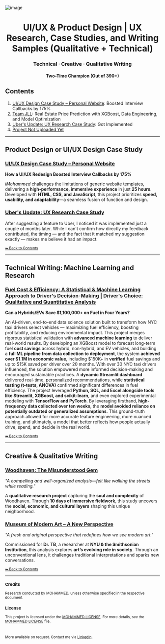 ![image](https://github.com/user-attachments/assets/b60130c1-c795-463b-bc1b-a2a23a3c3218)

<div align="center">
  <h1>UI/UX & Product Design | UX Research, Case Studies, and Writing Samples (Qualitative + Technical)</h1>
  <h3>Technical · Creative · Qualitative Writing</h3>
  <h4>Two-Time Champion (Out of 390+)</h4>
</div>

## Contents
1. [UI/UX Design Case Study – Personal Website](#): Boosted Interview Callbacks by 175%
2. [Team JLL](#): Real Estate Price Prediction with XGBoost, Data Engineering, and Model Optimization
3. [Uber's Update: UX Research Case Study](#): Got Implemented
4. [Project Not Uploaded Yet](#)

---

## **Product Design or UI/UX Design Case Study**

### [UI/UX Design Case Study – Personal Website](https://github.com/tech-moh-logy/UI-UX-Case-Studies/blob/main/Personal-Website/iMohammed%20©%20-%20UI-UX%20Design%20Case%20Study-2.pdf)  
**How a UI/UX Redesign Boosted Interview Callbacks by 175%**  

*iMohammed* challenges the limitations of generic website templates, delivering a **high-performance, immersive experience** in just **25 hours**. Developed with **HTML, CSS, and JavaScript**, this project prioritizes **speed, usability, and adaptability**—a seamless fusion of function and design.

### [Uber's Update: UX Research Case Study](#)  
After suggesting a feature to Uber, I noticed it was implemented just a couple of months later. While I can't confirm how directly my feedback contributed, the timing — and the fact that it matched my suggestion exactly — makes me believe it had an impact.

<sub>[⬅ Back to Contents](#contents)</sub>

---

## **Technical Writing: Machine Learning and Research**

### [Fuel Cost & Efficiency: A Statistical & Machine Learning Approach to Driver's Decision-Making | Driver's Choice:  Qualitative and Quantitative Analysis](https://github.com/tech-moh-logy/Mohammed-Tiger-Data-Analysis/blob/main/Highlander-Data-Analysis/mohammedTiger.compareHighlanders.dataAnalysis.pdf)
**Can a Hybrids/EVs Save $1,100,000+ on Fuel in Four Years?**  

An AI-driven, end-to-end data science solution built to transform how NYC taxi drivers select vehicles — maximizing fuel efficiency, boosting profitability, and reducing environmental impact. This project merges rigorous statistical validation with **advanced machine learning** to deliver real-world results. By developing an XGBoost model to forecast long-term fuel **cost savings** across hybrid, non-hybrid, and EV vehicles, and building a **full ML pipeline from data collection to deployment**, the system **achieved over $1.1M in economic value**, including $150K+ in **verified** fuel savings and up to $15K saved per driver over 20 months. With over 30 NYC taxi drivers influenced, the solution empowered more informed decision-making and encouraged sustainable practices. A **dynamic Streamlit dashboard** delivered real-time, personalized recommendations, while **statistical testing (t-tests, ANOVA)** confirmed significant differences in fuel efficiency. The project leveraged **Python, SQL, and Excel alongside tools like Streamlit, XGBoost, and scikit-learn**, and even explored experimental modeling with **TensorFlow and PyTorch**. By leveraging firsthand, **high-frequency data collected over ten weeks**, the **model avoided reliance on potentially outdated or generalized assumptions**. This ground-truth approach allowed for more accurate feature engineering, more nuanced training, and ultimately, a model that better reflects how people actually drive, spend, and decide in the real world.

<sub>[⬅ Back to Contents](#contents)</sub>

---

## **Creative & Qualitative Writing**

### [Woodhaven: The Misunderstood Gem](https://github.com/tech-moh-logy/MWS/blob/main/mohammedTiger.qualitativeAnalysis.ws.pdf)  
*"A compelling and well-organized analysis—felt like walking the streets while reading."*  

A **qualitative research project** capturing the **soul and complexity** of Woodhaven. Through **10 days of immersive fieldwork**, this study uncovers the **social, economic, and cultural layers** shaping this unique neighborhood.

### [Museum of Modern Art – A New Perspective](https://github.com/tech-moh-logy/MWS/blob/main/mohammedTiger.MoMA.ws.pdf)  
*"A fresh and original perspective that redefines how we see modern art."*  

Commissioned for **Dr. TB**, a researcher at **NYU & the Smithsonian Institution**, this analysis explores **art’s evolving role in society**. Through an unconventional lens, it challenges traditional interpretations and sparks new conversations.

<sub>[⬅ Back to Contents](#contents)</sub>

---

<sub>
  
  ### Credits
  
  Research conducted by MOHAMMED, unless otherwise specified in the respective document.
  
  ### License
  
  This project is licensed under the [MOHAMMED LICENSE](https://github.com/tech-moh-logy/MOHAMMED-License/blob/main/README.md). For more details, see the [MOHAMMED LICENSE](https://github.com/tech-moh-logy/MOHAMMED-License/blob/main/README.md) file.

  <br>

  More available on request. Contact me via [LinkedIn](https://www.linkedin.com/in/mohtech/).
   
</sub>

